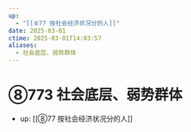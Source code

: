 ```yaml
---
up:
  - "[[⑧77 按社会经济状况分的人]]"
date: 2025-03-01
ctime: 2025-03-01T14:03:57
aliases:
  - 社会底层、弱势群体
---
```


# ⑧773 社会底层、弱势群体

- up: [[⑧77 按社会经济状况分的人]]

